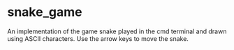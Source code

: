 # snake_game
An implementation of the game snake played in the cmd terminal and drawn using ASCII characters.
Use the arrow keys to move the snake.
